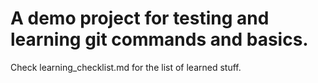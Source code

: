 # A demo project for testing and learning git commands and basics.
Check learning_checklist.md for the list of learned stuff.

